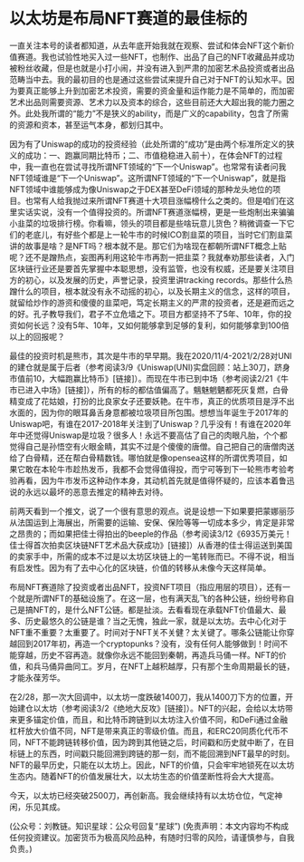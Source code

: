 # 以太坊是布局NFT赛道的最佳标的

一直关注本号的读者都知道，从去年底开始我就在观察、尝试和体会NFT这个新价值赛道。我也试验性地买入过一些NFT，也制作、出品了自己的NFT收藏品并成功被粉丝收藏，但是也就是小打小闹，并没有进入到严肃的加密艺术品投资或者出品范畴当中去。我的最初目的也是通过这些尝试来提升自己对于NFT的认知水平。因为要真正能够上升到加密艺术投资，需要的资金量和运作能力是不简单的，而加密艺术出品则需要资源、艺术力以及资本的综合，这些目前还大大超出我的能力圈之外。此处我所谓的“能力”不是狭义的ability，而是广义的capability，包含了所需的资源和资本，甚至运气本身，都划归其中。

因为有了Uniswap的成功的投资经验（此处所谓的“成功”是由两个标准所定义的狭义的成功：一、跑赢同期比特币；二、市值稳稳进入前十），在体会NFT的过程中，我一直也在尝试寻找所谓NFT领域的“下一个Uniswap”。也常常有读者问我NFT领域谁是“下一个Uniswap”。这所谓NFT领域的“下一个Uniswap”，就是指NFT领域中谁能够成为像Uniswap之于DEX甚至DeFi领域的那种龙头地位的项目。也常有人给我抛过来所谓NFT赛道十大项目涨幅榜什么之类的。但是咱们在这里实话实说，没有一个值得投资的。所谓NFT赛道涨幅榜，更是一些炮制出来骗骗小韭菜的垃圾排行榜。你看嘛，领头的项目都是些啥玩意儿货色？稍微调查一下它们的老底儿，有好些个都是上一轮牛市的时候ICO割韭菜的项目，当时它们割韭菜讲的故事是啥？是NFT吗？根本就不是。那它们为啥现在都朝所谓NFT概念上贴呢？还不是蹭热点，妄图再利用这轮牛市再割一把韭菜？我就奉劝那些读者，入门区块链行业还是要首先掌握中本聪思想，没有监管，也没有权威，还是要关注项目方的初心，以及发展的历史，声誉记录，投资里讲tracking records。那些什么热蹭什么的项目，根本就没有永不动摇的初心，以及长期主义的信念，这样的项目，就留给炒作的游资和傻傻的韭菜吧，笃定长期主义的严肃的投资者，还是避而远之的好。孔子教导我们，君子不立危墙之下。项目方都坚持不了5年、10年，你的投资如何长远？没有5年、10年，又如何能够拿到足够的复利，如何能够拿到100倍以上的回报呢？

最佳的投资时机是熊市，其次是牛市的早早期。我在2020/11/4-2021/2/28对UNI的建仓就是属于后者（参考阅读3/9《Uniswap\(UNI\)实盘回顾：站上30刀，跻身市值前10，大幅跑赢比特币》\[链接\]）。而现在牛市已到中场（参考阅读2/21《牛市已进入中场》\[链接\]），所有的标的都估值偏高了。魑魅魍魉都死灰复燃，白骨精变成了花姑娘，打扮的比良家女子还要妖艳。在牛市，真正的优质项目是浮不出水面的，因为你的眼耳鼻舌身意都被垃圾项目所包围。想想当年诞生于2017年的Uniswap吧，有谁在2017-2018年关注到了Uniswap？几乎没有！有谁在2020年年中还觉得Uniswap是垃圾？很多人！永远不要高估了自己的肉眼凡胎，个个都觉得自己是孙悟空有火眼金睛，其实不过是个傻傻的唐僧。自己把自己的唐僧肉送给了白骨精，还在帮白骨精数钱。哪怕就是像opensea这样的所谓优秀项目，如果它敢在本轮牛市趁热发币，我都不会觉得值得投，而宁可等到下一轮熊市考验考验再看，因为牛市发币这种动作本身，其动机首先就是值得怀疑的，应该本着鲁迅说的永远以最坏的恶意去推定的精神去对待。

前两天看到一个推文，说了一个很有意思的观点。说是设想一下如果要把蒙娜丽莎从法国运到上海展出，所需要的运输、安保、保险等等一切成本多少，肯定是非常之昂贵的；而如果把佳士得拍出的beeple的作品（参考阅读3/12《6935万美元！佳士得首次拍卖区块链NFT艺术品大获成功》\[链接\]）从香港的佳士得运送到美国的卖家手中，所需的成本不过是以太坊区块链上的一笔转账而已。不得不说，相当有启发性。因为有了去中心化的区块链，价值的转移从未像今天这样简单。

布局NFT赛道除了投资或者出品NFT，投资NFT项目（指应用层的项目），还有一个就是所谓NFT的基础设施了。在这一层，也有满天乱飞的各种公链，纷纷号称自己是搞NFT的，是什么NFT公链。都是扯淡。去看看现在承载NFT价值最大、最多、历史最悠久的公链是谁？当之无愧，独此一家，就是以太坊。去中心化对于NFT重不重要？太重要了。时间对于NFT关不关健？太关键了。哪条公链能让你穿越回到2017年初，再造一个cryptopunks？没有，没有任何人能够做到！时间不能穿越，历史不容再造。就像你永远不能回到秦朝，再造兵马俑一样。NFT的价值，和兵马俑异曲同工。岁月，在NFT上越积越厚，只有那个生命周期最长的链，才能永葆芳华。

在2/28，那一次大回调中，以太坊一度跌破1400刀，我从1400刀下方的位置，开始建仓以太坊（参考阅读3/2《绝地大反攻》\[链接\]）。NFT的兴起，会给以太坊带来更多锚定价值，而且，和比特币跨链到以太坊注入价值不同，和DeFi通过金融杠杆放大价值不同，NFT是带来真正的零级价值。而且，和ERC20同质化代币不同，NFT不能跨链转移价值，因为跨到其他链之后，时间戳和历史就中断了，在目标链上的东西，时间戳只能回溯到跨链的那一刻，而不能回溯到NFT最早的时刻。NFT的最早历史，只能在以太坊上。因此，NFT的价值，只会牢牢地锁死在以太坊生态内。随着NFT的价值发展壮大，以太坊生态的价值垄断性将会大大提高。

今天，以太坊已经突破2500刀，再创新高。我会继续持有以太坊仓位，气定神闲，乐见其成。

\(公众号：刘教链。知识星球：公众号回复“星球”\)  \(免责声明：本文内容均不构成任何投资建议。加密货币为极高风险品种，有随时归零的风险，请谨慎参与，自我负责。\)

